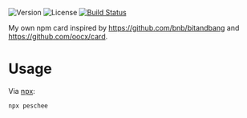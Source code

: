 ![Version](https://img.shields.io/github/package-json/v/peschee/card.svg) 
![License](https://img.shields.io/github/license/peschee/card.svg)
[![Build Status](https://img.shields.io/travis/peschee/card.svg)](https://travis-ci.com/peschee/card)

My own npm card inspired by https://github.com/bnb/bitandbang and https://github.com/oocx/card.

# Usage

Via [npx]:

```
npx peschee
```

[npx]: https://www.npmjs.com/package/npx
